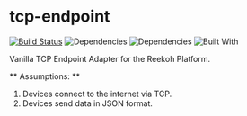# tcp-endpoint

[![Build Status](https://travis-ci.org/Reekoh/tcp-endpoint.svg)](https://travis-ci.org/Reekoh/tcp-endpoint)
![Dependencies](https://img.shields.io/david/Reekoh/tcp-endpoint.svg)
![Dependencies](https://img.shields.io/david/dev/Reekoh/tcp-endpoint.svg)
![Built With](https://img.shields.io/badge/built%20with-gulp-red.svg)

Vanilla TCP Endpoint Adapter for the Reekoh Platform.

** Assumptions: **
1. Devices connect to the internet via TCP.
2. Devices send data in JSON format.
